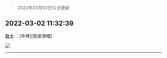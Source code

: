 > 2022年03月02日12点更新
<link rel="stylesheet" href="https://cdn.jsdelivr.net/gh/taotie6/sampleJSON@main/css/photo_show.css">
<meta name="referrer" content="no-referrer" />


 ## 2022-03-02 11:32:39 

 [㪚木](https://www.coolapk.com/feed/33932890?shareKey=YjcwYmRkZDhiY2FiNjIxZWVjNmU~) ：[牛啤][受虐滑稽] 

<div class="album">
<img class="img-item" src="http://image.coolapk.com/feed/2022/0302/11/1081091_94335d4f_1958_9405_987@1080x2207.jpeg" />
</div>

 ------- 

